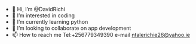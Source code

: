 - 👋 Hi, I’m @DavidRichi
- 👀 I’m interested in coding 
- 🌱 I’m currently learning python 
- 💞️ I’m looking to collaborate on app development 
- 📫 How to reach me Tel:+256779349390 e-mail ntalerichie26@yahoo.ie

<!---
DavidRichi/DavidRichi is a ✨ special ✨ repository because its `README.md` (this file) appears on your GitHub profile.
You can click the Preview link to take a look at your changes.
--->
